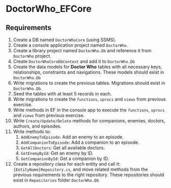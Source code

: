 # DoctorWho_EFCore
## Requirements

1. Create a DB named `DoctorWhoCore` (using SSMS).
2. Create a console application project named `DoctorWho`.
3. Create a library project named `DoctorWho.Db` and reference it from `DoctorWho` project.
4. Create `DoctorWhoCoreDbContext` and add it to `DoctorWho.Db`
5. Create the data models for **Doctor Who** tables with all necessary keys, relationships, constraints and navigations. These models should exist in `DoctorWho.Db`
6. Write migrations to create the previous tables. Migrations should exist in `DoctorWho.Db`.
7. Seed the tables with at least 5 records in each.
8. Write migrations to create the `functions`, `sprocs` and `views` from previous exercise.
9. Write methods in EF in the console app to execute the `functions`, `sprocs` and `views` from previous exercise.
10. Write `Create/Update/Delete` methods for companions, enemies, doctors, authors, and episodes.
11. Write methods to:
    1. `AddEnemyToEpisode`: Add an enemy to an episode.
    2. `AddCompanionToEpisode`: Add a companion to an episode.
    3. `GetAllDoctors`: Get all available doctors.
    4. `GetEnemyById`: Get an enemy by ID.
    5. `GetCompanionById`: Get a companion by ID.
12. Create a repository class for each entity and call it: `{EntityName}Repository.cs`, and move related methods from the previous requirements to the right repository. These repositories should exist in `Repositories` folder `DoctorWho.Db`
